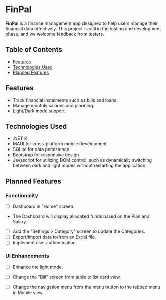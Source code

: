 # FinPal

**FinPal** is a finance management app designed to help users manage their financial data effectively. This project is still in the testing and development phase, and we welcome feedback from testers.

## Table of Contents
- [Features](#features)
- [Technologies Used](#technologies-used)
- [Planned Features](#planned-features)

## Features
- Track financial instalments such as bills and loans.
- Manage monthly salaries and planning.
- Light/Dark mode support.


## Technologies Used
- .NET 8
- MAUI for cross-platform mobile development
- SQLite for data persistence
- Bootstrap for responsive design
- Javascript for utilizing DOM control, such as dynamically switching between dark and light modes without restarting the application.

## Planned Features

### Functionality
- [ ] Dashboard in "Home" screen.
- The Dashboard will display allocated funds based on the Plan and Salary.
- [ ] Add the "Settings > Category" screen to update the Categories.
- [ ] Export/import data to/from an Excel file.
- [ ] Implement user authentication.
      
### UI Enhancements
- [ ] Enhance the light mode.
- [ ] Change the "Bill" screen from table to list card view.
- [ ] Change the navigation menu from the menu button to the tabbed menu in Mobile view.


